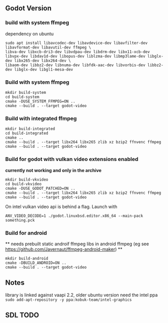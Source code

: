 ## Godot Version

### build with system ffmpeg

dependency on ubuntu

```
sudo apt install libavcodec-dev libavdevice-dev libavfilter-dev libavformat-dev libavutil-dev ffmpeg \
libva-dev libxcb-dri3-dev libvdpau-dev libdrm-dev libx11-xcb-dev libvpx-dev libdav1d-dev libopus-dev liblzma-dev libmp3lame-dev libglx-dev libx265-dev libx264-dev \
libaom-dev libbz2-dev libnuma-dev libfdk-aac-dev libvorbis-dev libbz2-dev libglx-dev libgl1-mesa-dev
```

### Build with system ffmpeg

```
mkdir build-system
cd build-system
cmake -DUSE_SYSTEM_FFMPEG=ON ..
cmake --build . --target godot-video
```

### Build with integrated ffmpeg

```
mkdir build-integrated
cd build-integrated
cmake ..
cmake --build . --target libx264 libx265 zlib xz bzip2 ffnvenc ffmpeg
cmake --build . --target godot-video
```

### Build for godot with vulkan video extensions enabled
**currently not working and only in the archive**
```
mkdir build-vkvideo
cd build-vkvideo
cmake -DUSE_GODOT_PATCHED=ON ..
cmake --build . --target libx264 libx265 zlib xz bzip2 ffnvenc ffmpeg
cmake --build . --target godot-video
```

On intel vulkan video api is behind a flag. Launch with

```
ANV_VIDEO_DECODE=1 ./godot.linuxbsd.editor.x86_64 --main-pack something.pck
```

### Build for android
** needs prebuilt static androif ffmpeg libs in android ffmpeg (eg see https://github.com/Javernaut/ffmpeg-android-maker) **
```
mkdir build-android
cmake -DBUILD_ANDROID=ON ..
cmake --build . --target godot-video
```

## Notes

library is linked against vaapi 2.2, older ubuntu version need the intel ppa
```sudo add-apt-repository -y ppa:kobuk-team/intel-graphics```


## SDL TODO

